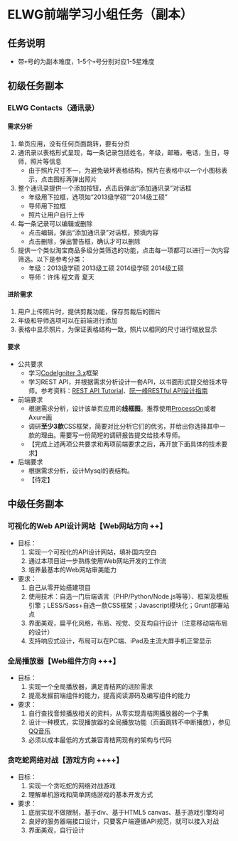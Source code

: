 ELWG前端学习小组任务（副本）
=====

## 任务说明

* 带`+`号的为副本难度，1-5个`+`号分别对应1-5星难度

## 初级任务副本

### ELWG Contacts（通讯录）

#### 需求分析

1. 单页应用，没有任何页面跳转，要有分页
2. 通讯录以表格形式呈现，每一条记录包括姓名，年级，邮箱，电话，生日，导师，照片等信息
    * 由于照片尺寸不一，为避免破坏表格结构，照片在表格中以一个小图标表示，点击图标再弹出照片
3. 整个通讯录提供一个添加按钮，点击后弹出“添加通讯录”对话框
    * 年级用下拉框，选项如“2013级学硕”“2014级工硕”
    * 导师用下拉框
    * 照片让用户自行上传
4. 每一条记录可以编辑或删除
    * 点击编辑，弹出“添加通讯录”对话框，预填内容
    * 点击删除，弹出警告框，确认才可以删除
5. 提供一个类似淘宝商品多级分类筛选的功能，点击每一项都可以进行一次内容筛选。以下是参考分类：
    * 年级：2013级学硕 2013级工硕 2014级学硕 2014级工硕
    * 导师：许炜 程文青 夏天

#### 进阶需求

1. 用户上传照片时，提供剪裁功能，保存剪裁后的图片
2. 年级和导师选项可以在前端进行添加
3. 表格中显示照片，为保证表格结构一致，照片以相同的尺寸进行缩放显示

#### 要求

* 公共要求
    * 学习[CodeIgniter 3.x](http://codeigniter.org.cn/user_guide/)框架
    * 学习REST API，并根据需求分析设计一套API，以书面形式提交给技术导师。参考资料：[REST API Tutorial](http://www.restapitutorial.com/)、[阮一峰RESTful API设计指南](http://www.ruanyifeng.com/blog/2014/05/restful_api.html)
* 前端要求
    * 根据需求分析，设计该单页应用的**线框图**。推荐使用[ProcessOn](https://www.processon.com/i/56653f6be4b0fd92998feae3)或者Axure画
    * 调研**至少3款**CSS框架，简要对比分析它们的优劣，并给出你选择其中一款的理由。需要写一份简短的调研报告提交给技术导师。
    * 【完成上述两项公共要求和两项前端要求之后，再开放下面具体的技术要求】
* 后端要求
    * 根据需求分析，设计Mysql的表结构。
    * 【待定】

## 中级任务副本

### 可视化的Web API设计网站【Web网站方向 ++】

* 目标：
    1. 实现一个可视化的API设计网站，填补国内空白
    2. 通过本项目进一步熟练使用Web网站开发的工作流
    3. 培养最基本的Web网站审美能力
* 要求：
    1. 自己从零开始搭建项目
    2. 使用技术：自选一门后端语言（PHP/Python/Node.js等等）、框架及模板引擎；LESS/Sass+自选一款CSS框架；Javascript模块化；Grunt部署站点
    3. 界面美观，扁平化风格，布局、视觉、交互均自行设计（注意移动端布局的设计）
    4. 支持响应式设计，布局可以在PC端、iPad及主流大屏手机正常显示

### 全局播放器【Web组件方向 +++】

* 目标：
    1. 实现一个全局播放器，满足青桔网的进阶需求
    2. 提高发掘前端组件的能力，提高阅读源码及编写组件的能力
* 要求：
    1. 自行查找音频播放相关的资料，从零实现青桔网播放器的一个子集
    2. 设计一种模式，实现播放器的全局播放功能（页面跳转不中断播放），参见[QQ音乐](http://y.qq.com/)
    3. 必须以成本最低的方式兼容青桔网现有的架构与代码

### 贪吃蛇网络对战【游戏方向 ++++】

* 目标：
    1. 实现一个贪吃蛇的网络对战游戏
    2. 理解单机游戏和简单网络游戏的基本开发方式
* 要求：
    1. 底层实现不做限制，基于div、基于HTML5 canvas、基于游戏引擎均可
    2. 良好的服务器端接口设计，只要客户端遵循API规范，就可以接入对战
    3. 界面美观，自行设计
